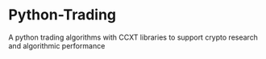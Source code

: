 # Python-Trading
A python trading algorithms with CCXT libraries to support crypto research and algorithmic performance

